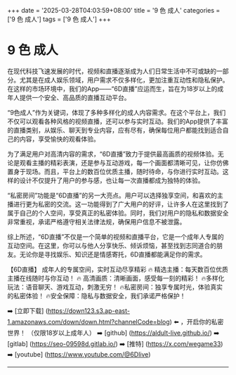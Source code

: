 +++
date = '2025-03-28T04:03:59+08:00'
title = '9 色 成人'
categories = ['9 色 成人']
tags = ['9 色 成人']
+++

# 9 色 成人

在现代科技飞速发展的时代，视频和直播逐渐成为人们日常生活中不可或缺的一部分。尤其是在成人娱乐领域，用户需求不仅多样化，更加注重互动性和隐私保护。在这样的市场环境中，我们的App——“6D直播”应运而生，旨在为18岁以上的成年人提供一个安全、高品质的直播互动平台。

“9色成人”作为关键词，体现了多种多样化的成人内容需求。在这个平台上，我们不仅可以观看各种风格的视频直播，还可以参与实时互动。我们的App提供了丰富的直播类别，从娱乐、聊天到专业内容，应有尽有，确保每位用户都能找到适合自己的内容，享受愉快的观看体验。

为了满足用户对高清内容的需求，“6D直播”致力于提供最高画质的视频体验。无论是观看主播的精彩表演，还是参与互动游戏，每一个画面都清晰可见，让你仿佛置身于现场。而且，平台上的数百位优质主播，随时待命，与你进行实时互动。这样的设计不仅提升了用户的参与感，也让每一次直播都成为独特的体验。

“私密房间”功能是“6D直播”的另一大亮点。用户可以选择独享空间，和喜欢的主播进行更为私密的交流。这一功能得到了广大用户的好评，让许多人在这里找到了属于自己的个人空间，享受真正的私密体验。同时，我们对用户的隐私和数据安全非常重视，承诺严格遵守相关法律法规，确保用户信息不被泄露。

综上所述，“6D直播”不仅是一个简单的视频和直播平台，它是一个成年人专属的互动空间。在这里，你可以与他人分享快乐、倾诉烦恼，甚至找到志同道合的朋友。无论你是寻找娱乐、知识还是情感寄托，6D直播都能满足你的需求。

【6D直播】
成年人的专属空间，实时互动尽享精彩
🔥 精选主播：每天数百位优质主播在线随时与你互动！
🔥 高清画质：清晰画面，感受每一刻的精彩！
🔥多样化玩法：语音聊天、游戏互动，刺激无穷！
🔥私密房间：独享专属时光，体验真实的私密体验！
🔥安全保障：隐私与数据安全，我们承诺严格保护！

➡️ [立即下载] (https://down123.s3.ap-east-1.amazonaws.com/down/down.html?channelCode=blog) ⬅️ ，开启你的私密世界！
（仅限18岁以上成年人）
➡️ [github] (https://aldult-live.github.io/)
➡️ [gitlab] (https://seo-09598d.gitlab.io/)
➡️ [推特] (https://x.com/wegame33)
➡️ [youtube] (https://www.youtube.com/@6Dlive)

---

